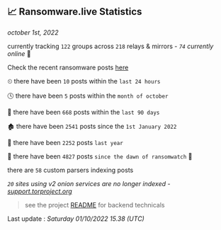 
## 📈 Ransomware.live Statistics
_october 1st, 2022_

currently tracking `122` groups across `218` relays & mirrors - _`74` currently online_ 📡

Check the recent ransomware posts [here](https://www.ransomware.live/#/recentposts)


⏲ there have been `10` posts within the `last 24 hours`

🕓 there have been `5` posts within the `month of october`

📅 there have been `668` posts within the `last 90 days`

🏚 there have been `2541` posts since the `1st January 2022`

🚀 there have been `2252` posts `last year`

🦕 there have been `4827` posts `since the dawn of ransomwatch` 🐣

there are `58` custom parsers indexing posts

_`20` sites using v2 onion services are no longer indexed - [support.torproject.org](https://support.torproject.org/onionservices/v2-deprecation/)_

> see the project [README](https://github.com/jmousqueton/ransomwatch#readme) for backend technicals



Last update : _Saturday 01/10/2022 15.38 (UTC)_

